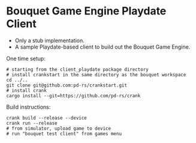 # Bouquet Game Engine Playdate Client

- Only a stub implementation.
- A sample Playdate-based client to build out the Bouquet Game Engine.

One time setup:
```
# starting from the client_playdate package directory
# install crankstart in the same directory as the bouquet workspace
cd ../..
git clone git@github.com:pd-rs/crankstart.git
# install crank
cargo install --git=https://github.com/pd-rs/crank
```

Build instructions:
```
crank build --release --device
crank run --release
# from simulator, upload game to device
# run "bouquet test client" from games menu
```

